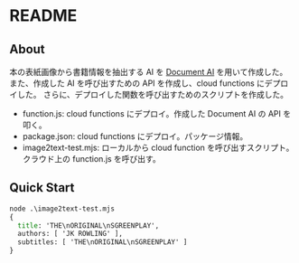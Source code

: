 # README

## About

本の表紙画像から書籍情報を抽出する AI を [Document AI](https://cloud.google.com/document-ai?hl=ja) を用いて作成した。
また、作成した AI を呼び出すための API を作成し、cloud functions にデプロイした。
さらに、デプロイした関数を呼び出すためのスクリプトを作成した。

- function.js: cloud functions にデプロイ。作成した Document AI の API を叩く。
- package.json: cloud functions にデプロイ。パッケージ情報。
- image2text-test.mjs: ローカルから cloud function を呼び出すスクリプト。クラウド上の function.js を呼び出す。

## Quick Start

```cmd
node .\image2text-test.mjs
{
  title: 'THE\nORIGINAL\nSGREENPLAY',
  authors: [ 'JK ROWLING' ],
  subtitles: [ 'THE\nORIGINAL\nSGREENPLAY' ]
}
```
